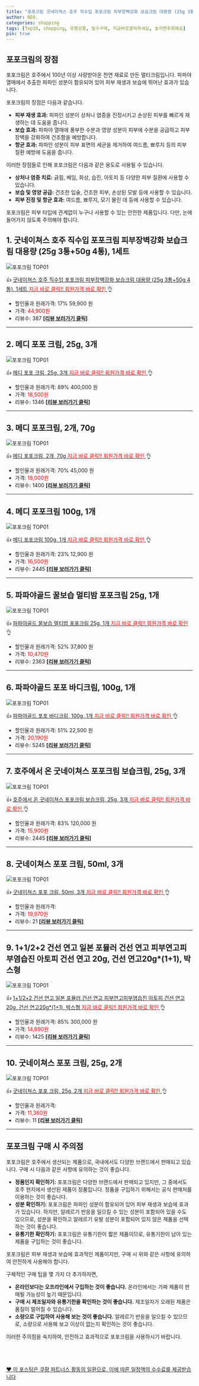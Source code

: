 ```yaml
---
title: "포포크림 굿네이쳐스 호주 직수입 포포크림 피부장벽강화 보습크림 대용량 (25g 3통+50g 4통), 1세트 필수 필요 추천 제품 비교 최저 가격 비교 장점 구매 후기 구매평"
author: NEO.
categories: shopping
tags: [Top10, shopping, 유행상품, 필수구매, 지금바로클릭하세요, 놓치면후회해요]
pin: true
---
```

**<h2>포포크림의 장점</h2>**

포포크림은 호주에서 100년 이상 사랑받아온 천연 재료로 만든 멀티크림입니다. 파파야 열매에서 추출한 파파인 성분이 함유되어 있어 피부 재생과 보습에 뛰어난 효과가 있습니다.

포포크림의 장점은 다음과 같습니다.

* **피부 재생 효과:** 파파인 성분이 상처나 염증을 진정시키고 손상된 피부를 빠르게 재생하는 데 도움을 줍니다.
* **보습 효과:** 파파야 열매에 풍부한 수분과 영양 성분이 피부에 수분을 공급하고 피부 장벽을 강화하여 건조함을 예방합니다.
* **항균 효과:** 파파인 성분이 피부 표면의 세균을 제거하여 여드름, 뾰루지 등의 피부 질환 예방에 도움을 줍니다.

이러한 장점들로 인해 포포크림은 다음과 같은 용도로 사용될 수 있습니다.

* **상처나 염증 치료:** 긁힘, 베임, 화상, 습진, 아토피 등 다양한 피부 질환에 사용할 수 있습니다.
* **보습 및 영양 공급:** 건조한 입술, 건조한 피부, 손상된 모발 등에 사용할 수 있습니다.
* **피부 진정 및 항균 효과:** 여드름, 뾰루지, 모기 물린 데 등에 사용할 수 있습니다.

포포크림은 피부 타입에 관계없이 누구나 사용할 수 있는 안전한 제품입니다. 다만, 눈에 들어가지 않도록 주의해야 합니다.

   

## 1. 굿네이쳐스 호주 직수입 포포크림 피부장벽강화 보습크림 대용량 (25g 3통+50g 4통), 1세트

![포포크림 TOP01](https://thumbnail6.coupangcdn.com/thumbnails/remote/490x490ex/image/vendor_inventory/4fc3/590b7ec70545b1ad6e3afbea915603a379440893eae523fe032bfffcdc5f.jpg)


👍 [굿네이쳐스 호주 직수입 포포크림 피부장벽강화 보습크림 대용량 (25g 3통+50g 4통), 1세트 <font color=red> 지금 바로 클릭!! 회원가격 바로 확인 </font> ](https://link.coupang.com/re/AFFSDP?lptag=AF3617701&subid=GithubCoopas&pageKey=6714285136&traceid=V0-153&itemId=15597528301&vendorItemId=5565055100) 👌 


- 할인율과 원래가격: 17%  59,900   원
- 가격: <span style='color:red'>44,900원</span>
- 리뷰수: 387  [**[리뷰 보러가기 클릭]**](https://link.coupang.com/re/AFFSDP?lptag=AF3617701&subid=GithubCoopas&pageKey=6714285136&traceid=V0-153&itemId=15597528301&vendorItemId=5565055100)

---


   

## 2. 메디 포포 크림, 25g, 3개

![포포크림 TOP01](https://thumbnail10.coupangcdn.com/thumbnails/remote/490x490ex/image/vendor_inventory/cf21/72cf71bd7a012bd86a5913c65df1fb5e4650ff92d02035139d544ded3a8c.jpg)


👍 [메디 포포 크림, 25g, 3개 <font color=red> 지금 바로 클릭!! 회원가격 바로 확인 </font> ](https://link.coupang.com/re/AFFSDP?lptag=AF3617701&subid=GithubCoopas&pageKey=86972091&traceid=V0-153&itemId=3165717434&vendorItemId=73312647991) 👌 


- 할인율과 원래가격: 89%  400,000   원
- 가격: <span style='color:red'>18,500원</span>
- 리뷰수: 1346  [**[리뷰 보러가기 클릭]**](https://link.coupang.com/re/AFFSDP?lptag=AF3617701&subid=GithubCoopas&pageKey=86972091&traceid=V0-153&itemId=3165717434&vendorItemId=73312647991)

---


   

## 3. 메디 포포크림, 2개, 70g

![포포크림 TOP01](https://thumbnail6.coupangcdn.com/thumbnails/remote/490x490ex/image/vendor_inventory/4bad/c90759ba1c773e22593b2faa9a1eb3ffc71d1a7a3ed607fdee4380b5b1f3.jpg)


👍 [메디 포포크림, 2개, 70g <font color=red> 지금 바로 클릭!! 회원가격 바로 확인 </font> ](https://link.coupang.com/re/AFFSDP?lptag=AF3617701&subid=GithubCoopas&pageKey=7341566018&traceid=V0-153&itemId=19037677930&vendorItemId=87614173220) 👌 


- 할인율과 원래가격: 70%  45,000   원
- 가격: <span style='color:red'>18,000원</span>
- 리뷰수: 1400  [**[리뷰 보러가기 클릭]**](https://link.coupang.com/re/AFFSDP?lptag=AF3617701&subid=GithubCoopas&pageKey=7341566018&traceid=V0-153&itemId=19037677930&vendorItemId=87614173220)

---


   

## 4. 메디 포포크림 100g, 1개

![포포크림 TOP01](https://thumbnail10.coupangcdn.com/thumbnails/remote/490x490ex/image/vendor_inventory/e06f/4023d1e43ea686c81b783a34a274433378ff9a12250bf90d7e29bdf99b94.jpg)


👍 [메디 포포크림 100g, 1개 <font color=red> 지금 바로 클릭!! 회원가격 바로 확인 </font> ](https://link.coupang.com/re/AFFSDP?lptag=AF3617701&subid=GithubCoopas&pageKey=86972091&traceid=V0-153&itemId=14490392858&vendorItemId=81733565059) 👌 


- 할인율과 원래가격: 23%  12,900   원
- 가격: <span style='color:red'>16,500원</span>
- 리뷰수: 2445  [**[리뷰 보러가기 클릭]**](https://link.coupang.com/re/AFFSDP?lptag=AF3617701&subid=GithubCoopas&pageKey=86972091&traceid=V0-153&itemId=14490392858&vendorItemId=81733565059)

---


   

## 5. 파파야골드 꿀보습 멀티밤 포포크림 25g, 1개

![포포크림 TOP01](https://thumbnail10.coupangcdn.com/thumbnails/remote/490x490ex/image/rs_quotation_api/dlb6owyx/854515b8988c4e9aa6c9c76667d6210c.jpg)


👍 [파파야골드 꿀보습 멀티밤 포포크림 25g, 1개 <font color=red> 지금 바로 클릭!! 회원가격 바로 확인 </font> ](https://link.coupang.com/re/AFFSDP?lptag=AF3617701&subid=GithubCoopas&pageKey=7444631820&traceid=V0-153&itemId=11225451673&vendorItemId=78502833973) 👌 


- 할인율과 원래가격: 52%  37,800   원
- 가격: <span style='color:red'>10,470원</span>
- 리뷰수: 2363  [**[리뷰 보러가기 클릭]**](https://link.coupang.com/re/AFFSDP?lptag=AF3617701&subid=GithubCoopas&pageKey=7444631820&traceid=V0-153&itemId=11225451673&vendorItemId=78502833973)

---


   

## 6. 파파야골드 포포 바디크림, 100g, 1개

![포포크림 TOP01](https://thumbnail10.coupangcdn.com/thumbnails/remote/490x490ex/image/rs_quotation_api/cha4abwt/f702c9d9a496444f844411d7db5edb85.jpg)


👍 [파파야골드 포포 바디크림, 100g, 1개 <font color=red> 지금 바로 클릭!! 회원가격 바로 확인 </font> ](https://link.coupang.com/re/AFFSDP?lptag=AF3617701&subid=GithubCoopas&pageKey=7444631820&traceid=V0-153&itemId=11199606362&vendorItemId=78477335950) 👌 


- 할인율과 원래가격: 51%  22,500   원
- 가격: <span style='color:red'>20,190원</span>
- 리뷰수: 5245  [**[리뷰 보러가기 클릭]**](https://link.coupang.com/re/AFFSDP?lptag=AF3617701&subid=GithubCoopas&pageKey=7444631820&traceid=V0-153&itemId=11199606362&vendorItemId=78477335950)

---


   

## 7. 호주에서 온 굿네이쳐스 포포크림 보습크림, 25g, 3개

![포포크림 TOP01](https://thumbnail8.coupangcdn.com/thumbnails/remote/490x490ex/image/vendor_inventory/11db/3f4c6f6c85486750610b6939082df4ae230dfa80ce8d5bbe7981ce9d8ab5.jpg)


👍 [호주에서 온 굿네이쳐스 포포크림 보습크림, 25g, 3개 <font color=red> 지금 바로 클릭!! 회원가격 바로 확인 </font> ](https://link.coupang.com/re/AFFSDP?lptag=AF3617701&subid=GithubCoopas&pageKey=5938330773&traceid=V0-153&itemId=10575385793&vendorItemId=77856717280) 👌 


- 할인율과 원래가격: 83%  120,000   원
- 가격: <span style='color:red'>15,900원</span>
- 리뷰수: 2445  [**[리뷰 보러가기 클릭]**](https://link.coupang.com/re/AFFSDP?lptag=AF3617701&subid=GithubCoopas&pageKey=5938330773&traceid=V0-153&itemId=10575385793&vendorItemId=77856717280)

---


   

## 8. 굿네이쳐스 포포 크림, 50ml, 3개

![포포크림 TOP01](https://thumbnail10.coupangcdn.com/thumbnails/remote/490x490ex/image/vendor_inventory/52d3/b36c335da4709dcdf8e5d9c0f7b58e26334d43d8cfceb67a3ea678eef897.jpg)


👍 [굿네이쳐스 포포 크림, 50ml, 3개 <font color=red> 지금 바로 클릭!! 회원가격 바로 확인 </font> ](https://link.coupang.com/re/AFFSDP?lptag=AF3617701&subid=GithubCoopas&pageKey=5373381816&traceid=V0-153&itemId=13080789348&vendorItemId=77856717251) 👌 


- 할인율과 원래가격: 
- 가격: <span style='color:red'>19,970원</span>
- 리뷰수: 21  [**[리뷰 보러가기 클릭]**](https://link.coupang.com/re/AFFSDP?lptag=AF3617701&subid=GithubCoopas&pageKey=5373381816&traceid=V0-153&itemId=13080789348&vendorItemId=77856717251)

---


   

## 9. 1+1/2+2 건선 연고 일본 포뮬러 건선 연고 피부연고피부염습진 아토피 건선 연고 20g, 건선 연고20g*(1+1), 박스형

![포포크림 TOP01](https://thumbnail10.coupangcdn.com/thumbnails/remote/490x490ex/image/vendor_inventory/7642/a14027c736ea1d54f152016568950de340dad86dafcaace7a9a2df60a4dc.png)


👍 [1+1/2+2 건선 연고 일본 포뮬러 건선 연고 피부연고피부염습진 아토피 건선 연고 20g, 건선 연고20g*(1+1), 박스형 <font color=red> 지금 바로 클릭!! 회원가격 바로 확인 </font> ](https://link.coupang.com/re/AFFSDP?lptag=AF3617701&subid=GithubCoopas&pageKey=7744790907&traceid=V0-153&itemId=20845915194&vendorItemId=87378091395) 👌 


- 할인율과 원래가격: 85%  300,000   원
- 가격: <span style='color:red'>14,890원</span>
- 리뷰수: 1425  [**[리뷰 보러가기 클릭]**](https://link.coupang.com/re/AFFSDP?lptag=AF3617701&subid=GithubCoopas&pageKey=7744790907&traceid=V0-153&itemId=20845915194&vendorItemId=87378091395)

---


   

## 10. 굿네이쳐스 포포 크림, 25g, 2개

![포포크림 TOP01](https://thumbnail9.coupangcdn.com/thumbnails/remote/490x490ex/image/retail/images/2020/05/12/19/7/9c634c29-076b-4995-9f9e-f523d177f0a0.jpg)


👍 [굿네이쳐스 포포 크림, 25g, 2개 <font color=red> 지금 바로 클릭!! 회원가격 바로 확인 </font> ](https://link.coupang.com/re/AFFSDP?lptag=AF3617701&subid=GithubCoopas&pageKey=1594097052&traceid=V0-153&itemId=2723455079&vendorItemId=70713656070) 👌 


- 할인율과 원래가격: 
- 가격: <span style='color:red'>11,360원</span>
- 리뷰수: 11  [**[리뷰 보러가기 클릭]**](https://link.coupang.com/re/AFFSDP?lptag=AF3617701&subid=GithubCoopas&pageKey=1594097052&traceid=V0-153&itemId=2723455079&vendorItemId=70713656070)

---
**<h2>포포크림 구매 시 주의점</h2>**

포포크림은 호주에서 생산되는 제품으로, 국내에서도 다양한 브랜드에서 판매되고 있습니다. 구매 시 다음과 같은 사항에 유의하는 것이 좋습니다.

* **정품인지 확인하기:** 포포크림은 다양한 브랜드에서 판매되고 있지만, 그 중에서도 호주 현지에서 생산된 제품이 정품입니다. 정품을 구입하기 위해서는 공식 판매처를 이용하는 것이 좋습니다.
* **성분 확인하기:** 포포크림은 파파인 성분이 함유되어 있어 피부 재생과 보습에 효과가 있습니다. 하지만, 알레르기 반응을 일으킬 수 있는 성분이 포함되어 있을 수도 있으므로, 성분을 확인하고 알레르기 유발 성분이 포함되어 있지 않은 제품을 선택하는 것이 좋습니다.
* **유통기한 확인하기:** 포포크림은 유통기한이 짧은 제품이므로, 유통기한이 남아 있는 제품을 구입하는 것이 좋습니다.

포포크림은 피부 재생과 보습에 효과적인 제품이지만, 구매 시 위와 같은 사항에 유의하여 안전하게 사용해야 합니다.

구체적인 구매 팁을 몇 가지 더 추가하자면,

* **온라인보다는 오프라인에서 구입하는 것이 좋습니다.** 온라인에서는 가짜 제품이 판매될 가능성이 높기 때문입니다.
* **구매 시 제조일자와 유통기한을 확인하는 것이 좋습니다.** 제조일자가 오래된 제품은 품질이 떨어질 수 있습니다.
* **소량으로 구입하여 사용해 보는 것이 좋습니다.** 알레르기 반응을 일으킬 수 있으므로, 소량으로 사용해 보고 이상이 없는지 확인하는 것이 좋습니다.

이러한 주의점을 숙지하여, 안전하고 효과적으로 포포크림을 사용하시기 바랍니다.<br><br><br><br><br> [ ❤  이 포스팅은 쿠팡 파트너스 활동의 일환으로, 이에 따른 일정액의 수수료를 제공받습니다](https://link.coupang.com/a/bcEFyh)